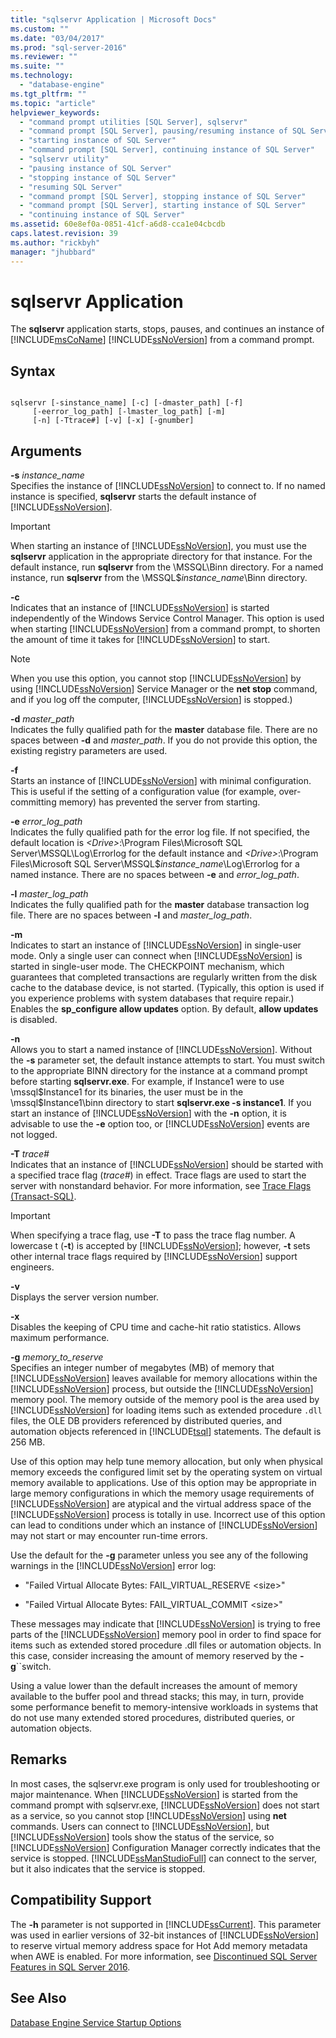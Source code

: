 ```yaml
---
title: "sqlservr Application | Microsoft Docs"
ms.custom: ""
ms.date: "03/04/2017"
ms.prod: "sql-server-2016"
ms.reviewer: ""
ms.suite: ""
ms.technology: 
  - "database-engine"
ms.tgt_pltfrm: ""
ms.topic: "article"
helpviewer_keywords: 
  - "command prompt utilities [SQL Server], sqlservr"
  - "command prompt [SQL Server], pausing/resuming instance of SQL Server"
  - "starting instance of SQL Server"
  - "command prompt [SQL Server], continuing instance of SQL Server"
  - "sqlservr utility"
  - "pausing instance of SQL Server"
  - "stopping instance of SQL Server"
  - "resuming SQL Server"
  - "command prompt [SQL Server], stopping instance of SQL Server"
  - "command prompt [SQL Server], starting instance of SQL Server"
  - "continuing instance of SQL Server"
ms.assetid: 60e8ef0a-0851-41cf-a6d8-cca1e04cbcdb
caps.latest.revision: 39
ms.author: "rickbyh"
manager: "jhubbard"
---
```

# sqlservr Application
  The **sqlservr** application starts, stops, pauses, and continues an instance of [!INCLUDE[msCoName](../advanced-analytics/r-services/tutorials/includes/msconame-md.md)] [!INCLUDE[ssNoVersion](../advanced-analytics/r-services/includes/ssnoversion-md.md)] from a command prompt.  
  
## Syntax  
  
```  
  
sqlservr [-sinstance_name] [-c] [-dmaster_path] [-f]   
     [-eerror_log_path] [-lmaster_log_path] [-m]  
     [-n] [-Ttrace#] [-v] [-x] [-gnumber]  
```  
  
## Arguments  
 **-s** *instance_name*  
 Specifies the instance of [!INCLUDE[ssNoVersion](../advanced-analytics/r-services/includes/ssnoversion-md.md)] to connect to. If no named instance is specified, **sqlservr** starts the default instance of [!INCLUDE[ssNoVersion](../advanced-analytics/r-services/includes/ssnoversion-md.md)].  
  
> [!IMPORTANT]  
>  When starting an instance of [!INCLUDE[ssNoVersion](../advanced-analytics/r-services/includes/ssnoversion-md.md)], you must use the **sqlservr** application in the appropriate directory for that instance. For the default instance, run **sqlservr** from the \MSSQL\Binn directory. For a named instance, run **sqlservr** from the \MSSQL$*instance_name*\Binn directory.  
  
 **-c**  
 Indicates that an instance of [!INCLUDE[ssNoVersion](../advanced-analytics/r-services/includes/ssnoversion-md.md)] is started independently of the Windows Service Control Manager. This option is used when starting [!INCLUDE[ssNoVersion](../advanced-analytics/r-services/includes/ssnoversion-md.md)] from a command prompt, to shorten the amount of time it takes for [!INCLUDE[ssNoVersion](../advanced-analytics/r-services/includes/ssnoversion-md.md)] to start.  
  
> [!NOTE]  
>  When you use this option, you cannot stop [!INCLUDE[ssNoVersion](../advanced-analytics/r-services/includes/ssnoversion-md.md)] by using [!INCLUDE[ssNoVersion](../advanced-analytics/r-services/includes/ssnoversion-md.md)] Service Manager or the **net stop** command, and if you log off the computer, [!INCLUDE[ssNoVersion](../advanced-analytics/r-services/includes/ssnoversion-md.md)] is stopped.)  
  
 **-d** *master_path*  
 Indicates the fully qualified path for the **master** database file. There are no spaces between **-d** and *master_path*. If you do not provide this option, the existing registry parameters are used.  
  
 **-f**  
 Starts an instance of [!INCLUDE[ssNoVersion](../advanced-analytics/r-services/includes/ssnoversion-md.md)] with minimal configuration. This is useful if the setting of a configuration value (for example, over-committing memory) has prevented the server from starting.  
  
 **-e** *error_log_path*  
 Indicates the fully qualified path for the error log file. If not specified, the default location is *\<Drive>*:\Program Files\Microsoft SQL Server\MSSQL\Log\Errorlog for the default instance and *\<Drive>*:\Program Files\Microsoft SQL Server\MSSQL$*instance_name*\Log\Errorlog for a named instance. There are no spaces between **-e** and *error_log_path*.  
  
 **-l** *master_log_path*  
 Indicates the fully qualified path for the **master** database transaction log file. There are no spaces between **-l** and *master_log_path*.  
  
 **-m**  
 Indicates to start an instance of [!INCLUDE[ssNoVersion](../advanced-analytics/r-services/includes/ssnoversion-md.md)] in single-user mode. Only a single user can connect when [!INCLUDE[ssNoVersion](../advanced-analytics/r-services/includes/ssnoversion-md.md)] is started in single-user mode. The CHECKPOINT mechanism, which guarantees that completed transactions are regularly written from the disk cache to the database device, is not started. (Typically, this option is used if you experience problems with system databases that require repair.) Enables the **sp_configure allow updates** option. By default, **allow updates** is disabled.  
  
 **-n**  
 Allows you to start a named instance of [!INCLUDE[ssNoVersion](../advanced-analytics/r-services/includes/ssnoversion-md.md)]. Without the **-s** parameter set, the default instance attempts to start. You must switch to the appropriate BINN directory for the instance at a command prompt before starting **sqlservr.exe**. For example, if Instance1 were to use \mssql$Instance1 for its binaries, the user must be in the \mssql$Instance1\binn directory to start **sqlservr.exe -s instance1**. If you start an instance of [!INCLUDE[ssNoVersion](../advanced-analytics/r-services/includes/ssnoversion-md.md)] with the **-n** option, it is advisable to use the **-e** option too, or [!INCLUDE[ssNoVersion](../advanced-analytics/r-services/includes/ssnoversion-md.md)] events are not logged.  
  
 **-T** *trace#*  
 Indicates that an instance of [!INCLUDE[ssNoVersion](../advanced-analytics/r-services/includes/ssnoversion-md.md)] should be started with a specified trace flag (*trace#*) in effect. Trace flags are used to start the server with nonstandard behavior. For more information, see [Trace Flags &#40;Transact-SQL&#41;](../t-sql/database-console-commands/dbcc-traceon-trace-flags-transact-sql.md).  
  
> [!IMPORTANT]  
>  When specifying a trace flag, use **-T** to pass the trace flag number. A lowercase t (**-t**) is accepted by [!INCLUDE[ssNoVersion](../advanced-analytics/r-services/includes/ssnoversion-md.md)]; however, **-t** sets other internal trace flags required by [!INCLUDE[ssNoVersion](../advanced-analytics/r-services/includes/ssnoversion-md.md)] support engineers.  
  
 **-v**  
 Displays the server version number.  
  
 **-x**  
 Disables the keeping of CPU time and cache-hit ratio statistics. Allows maximum performance.  
  
 **-g** *memory_to_reserve*  
 Specifies an integer number of megabytes (MB) of memory that [!INCLUDE[ssNoVersion](../advanced-analytics/r-services/includes/ssnoversion-md.md)] leaves available for memory allocations within the [!INCLUDE[ssNoVersion](../advanced-analytics/r-services/includes/ssnoversion-md.md)] process, but outside the [!INCLUDE[ssNoVersion](../advanced-analytics/r-services/includes/ssnoversion-md.md)] memory pool. The memory outside of the memory pool is the area used by [!INCLUDE[ssNoVersion](../advanced-analytics/r-services/includes/ssnoversion-md.md)] for loading items such as extended procedure `.dll` files, the OLE DB providers referenced by distributed queries, and automation objects referenced in [!INCLUDE[tsql](../advanced-analytics/r-services/includes/tsql-md.md)] statements. The default is 256 MB.  
  
 Use of this option may help tune memory allocation, but only when physical memory exceeds the configured limit set by the operating system on virtual memory available to applications. Use of this option may be appropriate in large memory configurations in which the memory usage requirements of [!INCLUDE[ssNoVersion](../advanced-analytics/r-services/includes/ssnoversion-md.md)] are atypical and the virtual address space of the [!INCLUDE[ssNoVersion](../advanced-analytics/r-services/includes/ssnoversion-md.md)] process is totally in use. Incorrect use of this option can lead to conditions under which an instance of [!INCLUDE[ssNoVersion](../advanced-analytics/r-services/includes/ssnoversion-md.md)] may not start or may encounter run-time errors.  
  
 Use the default for the **-g** parameter unless you see any of the following warnings in the [!INCLUDE[ssNoVersion](../advanced-analytics/r-services/includes/ssnoversion-md.md)] error log:  
  
-   "Failed Virtual Allocate Bytes: FAIL_VIRTUAL_RESERVE \<size>"  
  
-   "Failed Virtual Allocate Bytes: FAIL_VIRTUAL_COMMIT \<size>"  
  
 These messages may indicate that [!INCLUDE[ssNoVersion](../advanced-analytics/r-services/includes/ssnoversion-md.md)] is trying to free parts of the [!INCLUDE[ssNoVersion](../advanced-analytics/r-services/includes/ssnoversion-md.md)] memory pool in order to find space for items such as extended stored procedure .dll files or automation objects. In this case, consider increasing the amount of memory reserved by the **-g**``switch.  
  
 Using a value lower than the default increases the amount of memory available to the buffer pool and thread stacks; this may, in turn, provide some performance benefit to memory-intensive workloads in systems that do not use many extended stored procedures, distributed queries, or automation objects.  
  
## Remarks  
 In most cases, the sqlservr.exe program is only used for troubleshooting or major maintenance. When [!INCLUDE[ssNoVersion](../advanced-analytics/r-services/includes/ssnoversion-md.md)] is started from the command prompt with sqlservr.exe, [!INCLUDE[ssNoVersion](../advanced-analytics/r-services/includes/ssnoversion-md.md)] does not start as a service, so you cannot stop [!INCLUDE[ssNoVersion](../advanced-analytics/r-services/includes/ssnoversion-md.md)] using **net** commands. Users can connect to [!INCLUDE[ssNoVersion](../advanced-analytics/r-services/includes/ssnoversion-md.md)], but [!INCLUDE[ssNoVersion](../advanced-analytics/r-services/includes/ssnoversion-md.md)] tools show the status of the service, so [!INCLUDE[ssNoVersion](../advanced-analytics/r-services/includes/ssnoversion-md.md)] Configuration Manager correctly indicates that the service is stopped. [!INCLUDE[ssManStudioFull](../advanced-analytics/r-services/includes/ssmanstudiofull-md.md)] can connect to the server, but it also indicates that the service is stopped.  
  
## Compatibility Support  
 The **-h**  parameter is not supported in [!INCLUDE[ssCurrent](../advanced-analytics/r-services/includes/sscurrent-md.md)]. This parameter was used in earlier versions of 32-bit instances of [!INCLUDE[ssNoVersion](../advanced-analytics/r-services/includes/ssnoversion-md.md)] to reserve virtual memory address space for Hot Add memory metadata when AWE is enabled. For more information, see [Discontinued SQL Server Features in SQL Server 2016](http://msdn.microsoft.com/en-US/library/cc707782(SQL.130).aspx).  
  
## See Also  
 [Database Engine Service Startup Options](../database-engine/configure/windows/database-engine-service-startup-options.md)  
  
  
